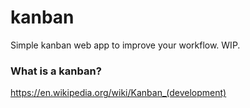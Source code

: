 # kanban
Simple kanban web app to improve your workflow. WIP.

### What is a kanban?
https://en.wikipedia.org/wiki/Kanban_(development)
